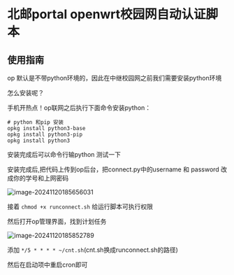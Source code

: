 # 北邮portal openwrt校园网自动认证脚本

## 使用指南

op 默认是不带python环境的，因此在中继校园网之前我们需要安装python环境

怎么安装呢？

手机开热点！op联网之后执行下面命令安装python：

```
# python 和pip 安装
opkg install python3-base
opkg install python3-pip
opkg install python3
```

安装完成后可以命令行输python 测试一下



安装完成后,把代码上传到op后台，把connect.py中的username 和 password 改成你的学号和上网密码

![image-20241120185656031](https://r2img.xianrenzhou.top/pics/2024/11/6867ca445f263f4c8bb0b22a120c7db9.png)

接着 `chmod +x runconnect.sh` 给运行脚本可执行权限



然后打开op管理界面，找到计划任务

![image-20241120185852789](https://r2img.xianrenzhou.top/pics/2024/11/74c20639b87f3d9867510485b5449534.png)

添加 `*/5 * * * * ~/cnt.sh`(cnt.sh换成runconnect.sh的路径)

然后在启动项中重启cron即可


